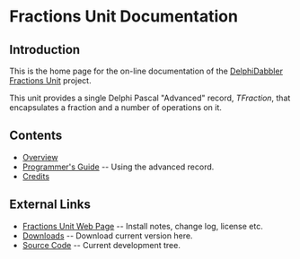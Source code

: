 # Fractions Unit Documentation

## Introduction

This is the home page for the on-line documentation of the [DelphiDabbler Fractions Unit](https://delphidabbler.com/software/fractions) project.

This unit provides a single Delphi Pascal "Advanced" record, _TFraction_, that encapsulates a fraction and a number of operations on it.

## Contents

* [Overview](./Fractions/Overview.md)
* [Programmer's Guide](./Fractions/API.md) -- Using the advanced record.
* [Credits](./Fractions/Credits.md)

## External Links

* [Fractions Unit Web Page](https://delphidabbler.com/software/fractions) -- Install notes, change log, license etc.
* [Downloads](https://sourceforge.net/projects/ddablib/files/fractions) -- Download current version here.
* [Source Code](https://sourceforge.net/p/ddablib/code/HEAD/tree/trunk/projects/fractions/) -- Current development tree.
